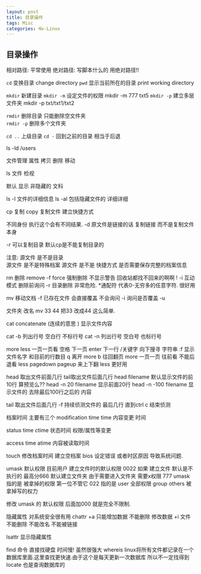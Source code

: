 ```yaml
---
layout: post
title: 目录操作
tags: Misc
categories: 👓-Linux
---
```



## 目录操作

相对路径: 平常使用
绝对路径: 写脚本什么的 用绝对路径!!

`cd`   变换目录           change directory 
`pwd`  显示当前所在的目录   print working directory 

`mkdir` 新建目录
`mkdir -m` 设定文件的权限   mkdir -m 777 txt5
`mkdir -p` 建立多层文件夹   mkdir -p txt/txt1/txt2

`rmdir`    删除目录   只能删除空文件夹  
`rmdir -p` 删除多个文件夹

`cd ..`   上级目录
`cd -`    回到之前的目录 相当于后退

ls -ld /users


文件管理 
属性 拷贝 删除 移动 


ls 文件 检视 

默认 显示 非隐藏的  文科

ls -l  文件的详细信息
ls -al 包括隐藏文件的 详细详细

cp 复制 copy
复制文件 建立快捷方式 

不同身份 执行这个会有不同结果.
-d 原文件是链接的话 复制链接 而不是复制文件本身

-r  可以复制目录  默认cp是不能复制目录的

注意: 源文件 是不是目录  
源文件 是不是特殊档案
源文件 是不是 快捷方式
是否需要保存完整的档案信息




rm 删除 remove 
-f   force 强制删除 不显示警告   回收站都找不回来的啊啊  !
-i  互动模式 删除前询问
-r 目录删除 非常危险.
*通配符  代表0-无穷多的任意字符. 很好用


mv 移动文档
-f 已存在文件 会直接覆盖 不会询问
-i 询问是否覆盖
-u 


文件夹 改名  mv 33 44   把33 改成44  这么简单.

cat   concatenate (连续的意思 )   显示文件内容 

cat -b  列出行号 空白行 不标行号
cat -n  列出行号 空白号 也标行号

more less  一页一页看
空格 下一页
enter 下一行
/关键字     向下搜寻 字符串
:f 显示文件名字 和目前的行数目
q 离开 more
b 往回翻页 
more 一页一页 往前看 不能后退看
less pagedown pageup 来上下翻   less 更好用

head 取出文件前面几行
tail取出文件后面几行
head filename   默认显示文件的前10行 算预览么??
head -n 20 filename   显示前面20行
head -n -100 filename 显示文件的 去除最后100行之后的 内容

tail 取出文件后面几行
-f 持续侦测文件的 最后几行 直到ctrl c 结束侦测



档案时间
主要有三个
modification time     time
内容变更 时间

status time  ctime
状态时间 权限/属性等变更

access time atime
 内容被读取时间

touch 修改档案时间 建立空档案
bios 设定错误  或者时区原因 导致系统问题.


umask 默认权限
目前用户 建立文件时的默认权限
0022 
如果 建立文件 默认是不执行的 最高分666 
默认建立文件夹 由于需要进入文件夹 需要x权限 777
umask 指的是 被拿掉的权限  第一位不管它
022 指的是 user 全部权限 group others 被拿掉写的权力

修改 umask 的 默认权限  后面加000 就是完全不限制.




隐藏属性  对系统安全很有用
chattr 
+a  只能增加数据 不能删除 修改数据
+i 文件 不能删除 不能改名 不能被链接 

lsattr 显示隐藏属性


find 命令 直接找硬盘 时间慢!  虽然很强大
whereis  linux将所有文件都记录在一个数据库里面.这里查找更快速.由于这个是每天更新一次数据库 所以不一定找得到
locate 也是查询数据库的















